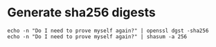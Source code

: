# Generate sha256 digests

```
echo -n "Do I need to prove myself again?" | openssl dgst -sha256
echo -n "Do I need to prove myself again?" | shasum -a 256
```


